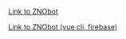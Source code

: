 [Link to ZNObot](https://sashaadazhii.github.io/znobot/index.html)

[Link to ZNObot (vue cli, firebase)](https://github.com/sashaadazhii/znobot-vuecli)
